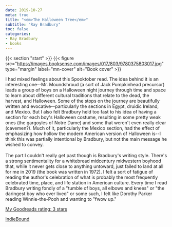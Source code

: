 ```yaml
---
date: 2019-10-27
meta: true
title: "<em>The Halloween Tree</em>"
subtitle: "Ray Bradbury"
toc: false
categories:
- Ray Bradbury
- books
---
```


{{< section "start" >}}
{{< figure src="https://images.booksense.com/images/017/803/9780375803017.jpg" type="margin" label="mn-cover" alt="Book cover" >}}

I had mixed feelings about this Spooktober read. The idea behind it is an interesting one--Mr. Moundshroud (a sort of Jack Pumpkinhead precursor) leads a group of boys on a Halloween night journey through time and space to learn about different cultural traditions that relate to the dead, the harvest, and Halloween. Some of the stops on the journey are beautifully written and evocative--particularly the sections in Egypt, druidic Ireland, and Mexico. But I also felt Bradbury held too fast to his idea of having a section for each boy's Halloween costume, resulting in some pretty weak ones (the gargoyles of Notre Dame) and some that weren't even really clear (cavemen?). Much of it, particularly the Mexico section, had the effect of emphasizing how hollow the modern American version of Halloween is--I think this was partially intentional by Bradbury, but not the main message he wished to convey.<br /><br />The part I couldn't really get past though is Bradbury's writing style. There's a strong sentimentality for a whitebread midcentury midwestern boyhood that, while it never gets close to anything untoward, just failed to land at all for me in 2019 (the book was written in 1972). I felt a sort of fatigue of reading the author's celebration of what is probably the most frequently celebrated time, place, and life station in American culture. Every time I read Bradbury writing fondly of a "tumble of boys, all elbows and knees" or "the daringest boy who ever lived" or some such, I felt like Dorothy Parker reading Winnie-the-Pooh and wanting to "fwow up."

[My Goodreads rating: 3 stars](https://www.goodreads.com/review/show/3011617181)  

[IndieBound](https://www.indiebound.org/book/9780375803017)

